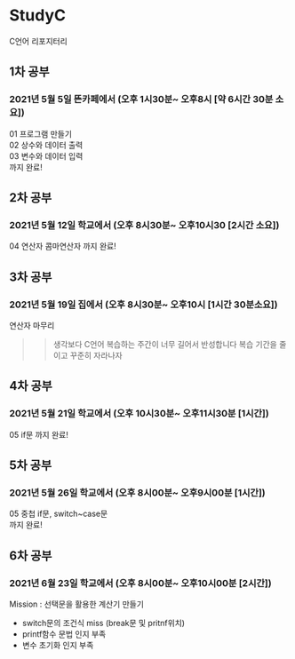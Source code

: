# StudyC
C언어 리포지터리

## 1차 공부   
### 2021년 5월 5일 뜬카페에서 (오후 1시30분~ 오후8시 [약 6시간 30분 소요]) 
01 프로그램 만들기   
02 상수와 데이터 출력   
03 변수와 데이터 입력   
까지 완료!   

## 2차 공부   
### 2021년 5월 12일 학교에서 (오후 8시30분~ 오후10시30 [2시간 소요])   
04 연산자 콤마연산자
까지 완료!

## 3차 공부   
### 2021년 5월 19일 집에서 (오후 8시30분~ 오후10시 [1시간 30분소요])    
연산자 마무리   
>> 생각보다 C언어 복습하는 주간이 너무 길어서 반성합니다 복습 기간을 줄이고 꾸준히 자라나자    

## 4차 공부   
### 2021년 5월 21일 학교에서 (오후 10시30분~ 오후11시30분 [1시간])    
05 if문 
까지 완료!   

## 5차 공부   
### 2021년 5월 26일 학교에서 (오후 8시00분~ 오후9시00분 [1시간])    
05 중첩 if문, switch~case문  
까지 완료!   

## 6차 공부   
### 2021년 6월 23일 학교에서 (오후 8시00분~ 오후10시00분 [2시간])    
Mission : 선택문을 활용한 계산기 만들기   
- switch문의 조건식 miss (break문 및 pritnf위치)
- printf함수 문법 인지 부족   
- 변수 초기화 인지 부족




